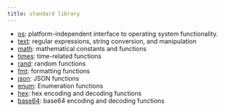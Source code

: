 ```yaml
---
title: standard library
---
```


- [os](https://github.com/malivvan/vv/blob/master/docs/stdlib-os.md):
  platform-independent interface to operating system functionality.
- [text](https://github.com/malivvan/vv/blob/master/docs/stdlib-text.md): regular
  expressions, string conversion, and manipulation
- [math](https://github.com/malivvan/vv/blob/master/docs/stdlib-math.md):
  mathematical constants and functions
- [times](https://github.com/malivvan/vv/blob/master/docs/stdlib-times.md):
  time-related functions
- [rand](https://github.com/malivvan/vv/blob/master/docs/stdlib-rand.md):
  random functions
- [fmt](https://github.com/malivvan/vv/blob/master/docs/stdlib-fmt.md):
  formatting functions
- [json](https://github.com/malivvan/vv/blob/master/docs/stdlib-json.md): JSON
  functions
- [enum](https://github.com/malivvan/vv/blob/master/docs/stdlib-enum.md):
  Enumeration functions
- [hex](https://github.com/malivvan/vv/blob/master/docs/stdlib-hex.md): hex
  encoding and decoding functions
- [base64](https://github.com/malivvan/vv/blob/master/docs/stdlib-base64.md):
  base64 encoding and decoding functions
